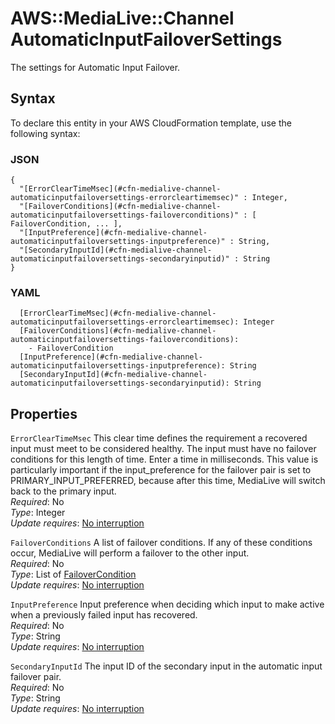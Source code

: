 # AWS::MediaLive::Channel AutomaticInputFailoverSettings<a name="aws-properties-medialive-channel-automaticinputfailoversettings"></a>

The settings for Automatic Input Failover\.

## Syntax<a name="aws-properties-medialive-channel-automaticinputfailoversettings-syntax"></a>

To declare this entity in your AWS CloudFormation template, use the following syntax:

### JSON<a name="aws-properties-medialive-channel-automaticinputfailoversettings-syntax.json"></a>

```
{
  "[ErrorClearTimeMsec](#cfn-medialive-channel-automaticinputfailoversettings-errorcleartimemsec)" : Integer,
  "[FailoverConditions](#cfn-medialive-channel-automaticinputfailoversettings-failoverconditions)" : [ FailoverCondition, ... ],
  "[InputPreference](#cfn-medialive-channel-automaticinputfailoversettings-inputpreference)" : String,
  "[SecondaryInputId](#cfn-medialive-channel-automaticinputfailoversettings-secondaryinputid)" : String
}
```

### YAML<a name="aws-properties-medialive-channel-automaticinputfailoversettings-syntax.yaml"></a>

```
  [ErrorClearTimeMsec](#cfn-medialive-channel-automaticinputfailoversettings-errorcleartimemsec): Integer
  [FailoverConditions](#cfn-medialive-channel-automaticinputfailoversettings-failoverconditions): 
    - FailoverCondition
  [InputPreference](#cfn-medialive-channel-automaticinputfailoversettings-inputpreference): String
  [SecondaryInputId](#cfn-medialive-channel-automaticinputfailoversettings-secondaryinputid): String
```

## Properties<a name="aws-properties-medialive-channel-automaticinputfailoversettings-properties"></a>

`ErrorClearTimeMsec`  <a name="cfn-medialive-channel-automaticinputfailoversettings-errorcleartimemsec"></a>
This clear time defines the requirement a recovered input must meet to be considered healthy\. The input must have no failover conditions for this length of time\. Enter a time in milliseconds\. This value is particularly important if the input\_preference for the failover pair is set to PRIMARY\_INPUT\_PREFERRED, because after this time, MediaLive will switch back to the primary input\.  
*Required*: No  
*Type*: Integer  
*Update requires*: [No interruption](https://docs.aws.amazon.com/AWSCloudFormation/latest/UserGuide/using-cfn-updating-stacks-update-behaviors.html#update-no-interrupt)

`FailoverConditions`  <a name="cfn-medialive-channel-automaticinputfailoversettings-failoverconditions"></a>
A list of failover conditions\. If any of these conditions occur, MediaLive will perform a failover to the other input\.  
*Required*: No  
*Type*: List of [FailoverCondition](aws-properties-medialive-channel-failovercondition.md)  
*Update requires*: [No interruption](https://docs.aws.amazon.com/AWSCloudFormation/latest/UserGuide/using-cfn-updating-stacks-update-behaviors.html#update-no-interrupt)

`InputPreference`  <a name="cfn-medialive-channel-automaticinputfailoversettings-inputpreference"></a>
Input preference when deciding which input to make active when a previously failed input has recovered\.  
*Required*: No  
*Type*: String  
*Update requires*: [No interruption](https://docs.aws.amazon.com/AWSCloudFormation/latest/UserGuide/using-cfn-updating-stacks-update-behaviors.html#update-no-interrupt)

`SecondaryInputId`  <a name="cfn-medialive-channel-automaticinputfailoversettings-secondaryinputid"></a>
The input ID of the secondary input in the automatic input failover pair\.  
*Required*: No  
*Type*: String  
*Update requires*: [No interruption](https://docs.aws.amazon.com/AWSCloudFormation/latest/UserGuide/using-cfn-updating-stacks-update-behaviors.html#update-no-interrupt)